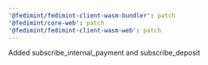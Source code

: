 ```yaml
---
'@fedimint/fedimint-client-wasm-bundler': patch
'@fedimint/core-web': patch
'@fedimint/fedimint-client-wasm-web': patch
---
```


Added subscribe_internal_payment and subscribe_deposit
